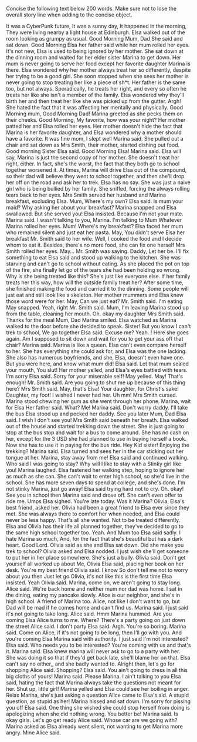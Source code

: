 Concise the following text below 200 words. Make sure not to lose the overall story line when adding to the concise object. 

It was a CyberPunk future, It was a sunny day, It happened in the morning, They were living nearby a light house at Edinburgh.
Elsa walked out of the room looking as grumpy as usual.
Good Morning Mum, Dad She said and sat down.
Good Morning Elsa her father said while her mum rolled her eyes.
It's not new, Elsa is used to being ignored by her mother.
She sat down at the dinning room and waited for her elder sister Marina to get down.
Her mum is never going to serve her food except her favorite daughter Marina is there.
Elsa wondered why her mother always treat her so differently, despite her trying to be a good girl.
She soon stopped when she sees her mother is never going to stop treating her like a piece of sh*t.
Her father is the same too, but not always.
Sporadically, he treats her right, and every so often he treats her like she isn't a member of the family.
Elsa wondered why they'll birth her and then treat her like she was picked up from the gutter.
Argh! She hated the fact that it was affecting her mentally and physically.
Good Morning mum, Good Morning Dad! Marina greeted as she pecks them on their cheeks.
Good Morning, My favorite, how was your night? Her mother patted her and Elsa rolled her eyes.
Her mother doesn't hide the fact that Marina is her favorite daughter, and Elsa wondered why a mother should have a favorite.
It was fine mom, I slept well Marina said.
She pulled out a chair and sat down as Mrs Smith, their mother, started dishing out food.
Good morning Sister Elsa said.
Good Morning Elsa! Marina said.
Elsa will say, Marina is just the second copy of her mother.
She doesn't treat her right, either.
In fact, she's the worst, the fact that they both go to school together worsened it.
At times, Marina will drive Elsa out of the compound, so their dad will believe they went to school together, and then she'll drop her off on the road and ask her to trek.
Elsa has no say.
She was just a naive girl who is being bullied by her family.
She sniffed, forcing the always rolling tears back to her eyes.
Mrs Smith served her husband and Marina breakfast, excluding Elsa.
Mum, Where's my own? Elsa said.
Is mum your maid? Why asking her about your breakfast? Marina snapped and Elsa swallowed.
But she served you! Elsa insisted.
Because I'm not your mate.
Marina said.
I wasn't talking to you, Marina.
I'm talking to Mum Whatever Marina rolled her eyes.
Mum! Where's my breakfast? Elsa faced her mum who remained silent and just eat her pasta.
May, You didn't serve Elsa her breakfast Mr.
Smith said to her wife.
Well, I cooked the food and I decide whom to eat it.
Besides, there's no more food, she can fix one herself Mrs Smith rolled her eyes.
May… Mr.
Smith was saying.
Daddy, Let her be.
I'll fix something to eat Elsa said and stood up walking to the kitchen.
She was starving and can't go to school without eating.
As she placed the pot on top of the fire, she finally let go of the tears she had been holding so wrong.
Why is she being treated like this? She's just like everyone else.
If her family treats her this way, how will the outside family treat her? After some time, she finished making the food and carried it to the dinning.
Some people will just eat and still look like a skeleton.
Her mother mummers and Elsa knew those word were for her.
May, Can we just eat? Mr.
Smith said.
I'm eating May snapped.
Yeah, right Mr.
Smith said.
Mum, I'm leaving Marina stood up from the table, cleaning her mouth.
Oh.
okay my daughter Mrs Smith said.
Thanks for the meal Mum, Dad Marina smiled.
Elsa watched as Marina walked to the door before she decided to speak.
Sister! But you know I can't trek to school, We go together Elsa said.
Excuse me? Yeah.
! Here she goes again.
Am I supposed to sit down and wait for you to get your ass off that chair? Marina said.
Marina is like a queen.
Elsa can't even compare herself to her.
She has everything she could ask for, and Elsa was the one lacking.
She also has numerous boyfriends, and she, Elsa, doesn't even have one.
But you were here, and know what mum did! Elsa said.
Let that mum sealed your mouth, You slut! Her mother yelled, and Elsa's eyes battled with tears.
I'm sorry Elsa said.
Sorry for your miserable self! May yelled.
May! That's enough! Mr.
Smith said.
Are you going to shut me up because of this thing here? Mrs Smith said.
May, that's Elsa! Your daughter, for Christ's sake! Daughter, my foot! I wished I never had her.
Uh mm! Mrs Smith cursed.
Marina stood chewing her gum as she went through her phone.
Marina, wait for Elsa Her father said.
What? Me! Marina said.
Don't worry daddy.
I'll take the bus Elsa stood up and pecked her daddy.
See you later Mum, Dad Elsa said.
I wish I don't see you! Mrs Smith said beneath her breath.
Elsa walked out of the house and started trekking down the street.
She is just going to stop at the bus stop and wait for a bus to come around.
She has no cash on her, except for the 3 USD she had planned to use in buying herself a book.
Now she has to use it in paying for the bus ride.
Hey Kid sister! Enjoying the trekking? Marina said.
Elsa turned and sees her in the car sticking out her tongue at her.
Marina, stay away from me! Elsa said and continued walking.
Who said I was going to stay? Why will I like to stay with a Stinky girl like you! Marina laughed.
Elsa fastened her walking step, hoping to ignore her as much as she can.
She can't wait to enter high school, so she'd live in the school.
She has more seven days to spend at college, and she's done.
I'm not stinky Marina, just go away! Elsa said trying hard not to cry.
Oh.
okay! See you in school then Marina said and drove off.
She can't even offer to ride me.
Umps Elsa sighed.
 You're late today.
Was it Marina? Olivia, Elsa's best friend, asked her.
Olivia had been a great friend to Elsa ever since they met.
She was always there to comfort her when needed, and Elsa could never be less happy.
That's all she wanted.
Not to be treated differently.
Elsa and Olivia has their life all planned together, they've decided to go to the same high school together too.
Yeah.
And Mum too Elsa said sadly.
I hate Marina so much, And, for the fact that she's beautiful but has a dark heart.
Good Lord.
Olivia said as she and Elsa sat down.
Did she make you trek to school? Olivia asked and Elsa nodded.
I just wish she'll get someone to put her in her place somewhere.
She's just a bully.
Olivia said.
Don't get yourself all worked up about Me, Olivia Elsa said, placing her book on her desk.
You're my best friend Olivia said.
I know So don't tell me not to worry about you then Just let go Olivia, it's not like this is the first time Elsa insisted.
Yeah Olivia said.
 Marina, come on, we aren't going to stay long.
Alice said.
We're back home and neither mum nor dad was home.
I sat in the dining, eating my pancake slowly.
Alice is our neighbor, and she's in high school.
A friend of Marina too.
Alice, not like I don't want to go, but Dad will be mad if he comes home and can't find us.
Marina said.
I just said it's not going to take long.
Alice said.
Hmm Marina hummed.
Are you coming Elsa Alice turns to me.
Where? There's a party going on just down the street Alice said.
I don't party Elsa said.
Argh.
You're so boring.
Marina said.
Come on Alice, if it's not going to be long, then I'll go with you.
And you're coming Elsa Marina said with authority.
I just said I'm not interested? Elsa said.
Who needs you to be interested? You're coming with us and that's it.
Marina said.
Elsa knew marina will never ask to go to a party with her.
She was doing it so that if they'd get back late, she'll blame her on that.
Elsa can't say no either,, and she badly wanted to.
Alright then, let's go for shopping Alice said.
Shopping? Elsa said.
You ain't going to dress in all this big cloths of yours! Marina said.
Please Marina.
I ain't talking to you Elsa said, hating the fact that Marina always take the questions not meant for her.
Shut up, little girl! Marina yelled and Elsa could see her boiling in anger.
Relax Marina, she's just asking a question Alice came to Elsa's aid.
 A stupid question, as stupid as her! Marina hissed and sat down.
I'm sorry for pissing you off Elsa said.
One thing she wished she could stop herself from doing is apologizing when she did nothing wrong.
You better be! Marina said.
Is okay girls.
Let's go get ready Alice said.
Whose car are we going with? Marina asked as Elsa already went silent, not wanting to get Marina more angry.
Mine Alice said.

